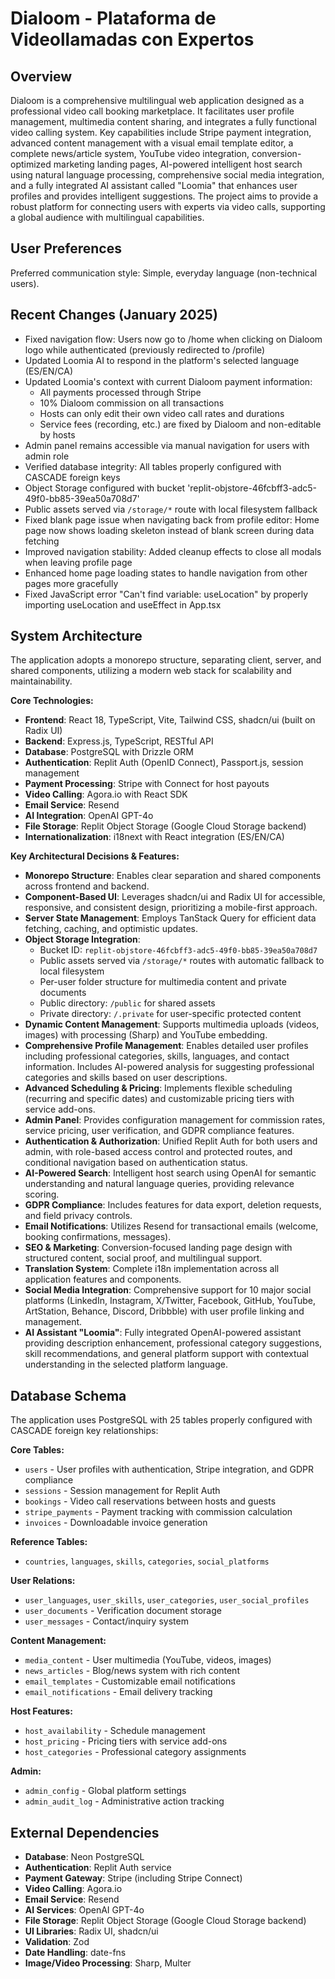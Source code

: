 # Dialoom - Plataforma de Videollamadas con Expertos

## Overview
Dialoom is a comprehensive multilingual web application designed as a professional video call booking marketplace. It facilitates user profile management, multimedia content sharing, and integrates a fully functional video calling system. Key capabilities include Stripe payment integration, advanced content management with a visual email template editor, a complete news/article system, YouTube video integration, conversion-optimized marketing landing pages, AI-powered intelligent host search using natural language processing, comprehensive social media integration, and a fully integrated AI assistant called "Loomia" that enhances user profiles and provides intelligent suggestions. The project aims to provide a robust platform for connecting users with experts via video calls, supporting a global audience with multilingual capabilities.

## User Preferences
Preferred communication style: Simple, everyday language (non-technical users).

## Recent Changes (January 2025)
- Fixed navigation flow: Users now go to /home when clicking on Dialoom logo while authenticated (previously redirected to /profile)
- Updated Loomia AI to respond in the platform's selected language (ES/EN/CA)
- Updated Loomia's context with current Dialoom payment information:
  - All payments processed through Stripe
  - 10% Dialoom commission on all transactions
  - Hosts can only edit their own video call rates and durations
  - Service fees (recording, etc.) are fixed by Dialoom and non-editable by hosts
- Admin panel remains accessible via manual navigation for users with admin role
- Verified database integrity: All tables properly configured with CASCADE foreign keys
- Object Storage configured with bucket 'replit-objstore-46fcbff3-adc5-49f0-bb85-39ea50a708d7'
- Public assets served via `/storage/*` route with local filesystem fallback
- Fixed blank page issue when navigating back from profile editor: Home page now shows loading skeleton instead of blank screen during data fetching
- Improved navigation stability: Added cleanup effects to close all modals when leaving profile page
- Enhanced home page loading states to handle navigation from other pages more gracefully
- Fixed JavaScript error "Can't find variable: useLocation" by properly importing useLocation and useEffect in App.tsx

## System Architecture
The application adopts a monorepo structure, separating client, server, and shared components, utilizing a modern web stack for scalability and maintainability.

**Core Technologies:**
-   **Frontend**: React 18, TypeScript, Vite, Tailwind CSS, shadcn/ui (built on Radix UI)
-   **Backend**: Express.js, TypeScript, RESTful API
-   **Database**: PostgreSQL with Drizzle ORM
-   **Authentication**: Replit Auth (OpenID Connect), Passport.js, session management
-   **Payment Processing**: Stripe with Connect for host payouts
-   **Video Calling**: Agora.io with React SDK
-   **Email Service**: Resend
-   **AI Integration**: OpenAI GPT-4o
-   **File Storage**: Replit Object Storage (Google Cloud Storage backend)
-   **Internationalization**: i18next with React integration (ES/EN/CA)

**Key Architectural Decisions & Features:**
-   **Monorepo Structure**: Enables clear separation and shared components across frontend and backend.
-   **Component-Based UI**: Leverages shadcn/ui and Radix UI for accessible, responsive, and consistent design, prioritizing a mobile-first approach.
-   **Server State Management**: Employs TanStack Query for efficient data fetching, caching, and optimistic updates.
-   **Object Storage Integration**: 
     - Bucket ID: `replit-objstore-46fcbff3-adc5-49f0-bb85-39ea50a708d7`
     - Public assets served via `/storage/*` routes with automatic fallback to local filesystem
     - Per-user folder structure for multimedia content and private documents
     - Public directory: `/public` for shared assets
     - Private directory: `/.private` for user-specific protected content
-   **Dynamic Content Management**: Supports multimedia uploads (videos, images) with processing (Sharp) and YouTube embedding.
-   **Comprehensive Profile Management**: Enables detailed user profiles including professional categories, skills, languages, and contact information. Includes AI-powered analysis for suggesting professional categories and skills based on user descriptions.
-   **Advanced Scheduling & Pricing**: Implements flexible scheduling (recurring and specific dates) and customizable pricing tiers with service add-ons.
-   **Admin Panel**: Provides configuration management for commission rates, service pricing, user verification, and GDPR compliance features.
-   **Authentication & Authorization**: Unified Replit Auth for both users and admin, with role-based access control and protected routes, and conditional navigation based on authentication status.
-   **AI-Powered Search**: Intelligent host search using OpenAI for semantic understanding and natural language queries, providing relevance scoring.
-   **GDPR Compliance**: Includes features for data export, deletion requests, and field privacy controls.
-   **Email Notifications**: Utilizes Resend for transactional emails (welcome, booking confirmations, messages).
-   **SEO & Marketing**: Conversion-focused landing page design with structured content, social proof, and multilingual support.
-   **Translation System**: Complete i18n implementation across all application features and components.
-   **Social Media Integration**: Comprehensive support for 10 major social platforms (LinkedIn, Instagram, X/Twitter, Facebook, GitHub, YouTube, ArtStation, Behance, Discord, Dribbble) with user profile linking and management.
-   **AI Assistant "Loomia"**: Fully integrated OpenAI-powered assistant providing description enhancement, professional category suggestions, skill recommendations, and general platform support with contextual understanding in the selected platform language.

## Database Schema
The application uses PostgreSQL with 25 tables properly configured with CASCADE foreign key relationships:

**Core Tables:**
- `users` - User profiles with authentication, Stripe integration, and GDPR compliance
- `sessions` - Session management for Replit Auth
- `bookings` - Video call reservations between hosts and guests
- `stripe_payments` - Payment tracking with commission calculation
- `invoices` - Downloadable invoice generation

**Reference Tables:**
- `countries`, `languages`, `skills`, `categories`, `social_platforms`

**User Relations:**
- `user_languages`, `user_skills`, `user_categories`, `user_social_profiles`
- `user_documents` - Verification document storage
- `user_messages` - Contact/inquiry system

**Content Management:**
- `media_content` - User multimedia (YouTube, videos, images)
- `news_articles` - Blog/news system with rich content
- `email_templates` - Customizable email notifications
- `email_notifications` - Email delivery tracking

**Host Features:**
- `host_availability` - Schedule management
- `host_pricing` - Pricing tiers with service add-ons
- `host_categories` - Professional category assignments

**Admin:**
- `admin_config` - Global platform settings
- `admin_audit_log` - Administrative action tracking

## External Dependencies
-   **Database**: Neon PostgreSQL
-   **Authentication**: Replit Auth service
-   **Payment Gateway**: Stripe (including Stripe Connect)
-   **Video Calling**: Agora.io
-   **Email Service**: Resend
-   **AI Services**: OpenAI GPT-4o
-   **File Storage**: Replit Object Storage (Google Cloud Storage backend)
-   **UI Libraries**: Radix UI, shadcn/ui
-   **Validation**: Zod
-   **Date Handling**: date-fns
-   **Image/Video Processing**: Sharp, Multer
